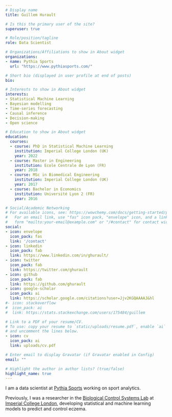 ```yaml
---
# Display name
title: Guillem Hurault

# Is this the primary user of the site?
superuser: true

# Role/position/tagline
role: Data Scientist

# Organizations/Affiliations to show in About widget
organizations:
- name: Pythia Sports
  url: "https://www.pythiasports.com/"

# Short bio (displayed in user profile at end of posts)
bio: 

# Interests to show in About widget
interests:
- Statistical Machine Learning
- Bayesian modelling
- Time-series forecasting
- Causal inference
- Decision-making
- Open science

# Education to show in About widget
education:
  courses:
  - course: PhD in Statistical Machine Learning
    institution: Imperial College London (UK)
    year: 2022
  - course: Master in Engineering
    institution: Ecole Centrale de Lyon (FR)
    year: 2018
  - course: MSc in Biomedical Engineering
    institution: Imperial College London (UK)
    year: 2017
  - course: Bachelor in Economics
    institution: Université Lyon 2 (FR)
    year: 2016

# Social/Academic Networking
# For available icons, see: https://wowchemy.com/docs/getting-started/page-builder/#icons
#   For an email link, use "fas" icon pack, "envelope" icon, and a link in the
#   form "mailto:your-email@example.com" or "/#contact" for contact widget.
social:
- icon: envelope
  icon_pack: fas
  link: '/contact'
- icon: linkedin
  icon_pack: fab
  link: https://www.linkedin.com/in/ghurault/
- icon: twitter
  icon_pack: fab
  link: https://twitter.com/ghurault
- icon: github
  icon_pack: fab
  link: https://github.com/ghurault
- icon: google-scholar
  icon_pack: ai
  link: https://scholar.google.com/citations?user=Jjv2KGQAAAAJ&hl
#- icon: stackoverflow
#  icon_pack: ai
#  link: https://stats.stackexchange.com/users/175484/guillem

# Link to a PDF of your resume/CV.
# To use: copy your resume to `static/uploads/resume.pdf`, enable `ai` icons in `params.toml`, 
# and uncomment the lines below.
- icon: cv
  icon_pack: ai
  link: uploads/cv.pdf

# Enter email to display Gravatar (if Gravatar enabled in Config)
email: ""

# Highlight the author in author lists? (true/false)
highlight_name: true
---
```


I am a data scientist at [Pythia Sports](https://www.pythiasports.com/) working on sport analytics.

Previously, I was a researcher in the [Biological Control Systems Lab](https://rtanaka.bg-research.cc.ic.ac.uk/) at [Imperial College London](https://imperial.ac.uk/), developing statistical and machine learning models to predict and control eczema.

